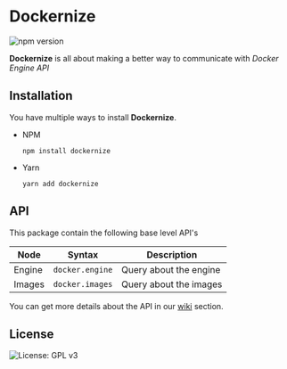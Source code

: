 # Dockernize

![npm version](http://img.shields.io/npm/v/dockernize.svg?style=flat)

**Dockernize** is all about making a better way to communicate with *Docker Engine API*


## Installation

You have multiple ways to install **Dockernize**.

 - NPM

	```npm install dockernize```

 - Yarn

	```yarn add dockernize```

## API

This package contain the following base level API's

| Node    | Syntax               | Description             |
|---------|----------------------|-------------------------|
| Engine  | ```docker.engine```  | Query about the engine  |
| Images  | ```docker.images```  | Query about the images  |

You can get more details about the API in our [wiki](avanciro/dockernize/wiki) section.


## License

![License: GPL v3](https://img.shields.io/badge/License-GPLv3-blue.svg)
